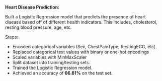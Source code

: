 **Heart Disease Prediction:**

Built a Logistic Regression model that predicts the presence of heart disease based off of different health indicators. This includes, cholesterol, resting blood pressure, age, etc.

Steps:
- Encoded categorical variables (Sex, ChestPainType, RestingECG, etc).
- Replaced categorical text values with binary or one-hot encodings
- Scaled variables with MinMaxScaler
- Split dataset into training/testing sets.
- Trained the Logistic Regression model.
- Achieved an accuracy of **86.81%** on the test set.
